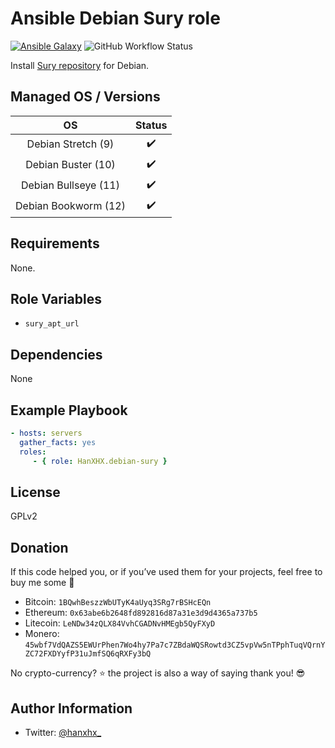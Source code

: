 Ansible Debian Sury role
========================

[![Ansible Galaxy](http://img.shields.io/badge/ansible--galaxy-HanXHX.debian_sury-blue.svg)](https://galaxy.ansible.com/HanXHX/debian_sury) ![GitHub Workflow Status](https://img.shields.io/github/actions/workflow/status/hanxhx/ansible-debian-sury/molecule.yml?branch=master)

Install [Sury repository](https://deb.sury.org/) for Debian.


Managed OS / Versions
---------------------

|          OS          |       Status        |
|:--------------------:|:-------------------:|
|  Debian Stretch (9)  | :heavy_check_mark:  |
|  Debian Buster (10)  | :heavy_check_mark:  |
| Debian Bullseye (11) | :heavy_check_mark:  |
| Debian Bookworm (12) | :heavy_check_mark:  |


Requirements
------------

None.

Role Variables
--------------

- `sury_apt_url`

Dependencies
------------

None

Example Playbook
----------------

```yaml
- hosts: servers
  gather_facts: yes
  roles:
     - { role: HanXHX.debian-sury }
```

License
-------

GPLv2

Donation
--------

If this code helped you, or if you’ve used them for your projects, feel free to buy me some :beers:

- Bitcoin: `1BQwhBeszzWbUTyK4aUyq3SRg7rBSHcEQn`
- Ethereum: `0x63abe6b2648fd892816d87a31e3d9d4365a737b5`
- Litecoin: `LeNDw34zQLX84VvhCGADNvHMEgb5QyFXyD`
- Monero: `45wbf7VdQAZS5EWUrPhen7Wo4hy7Pa7c7ZBdaWQSRowtd3CZ5vpVw5nTPphTuqVQrnYZC72FXDYyfP31uJmfSQ6qRXFy3bQ`

No crypto-currency? :star: the project is also a way of saying thank you! :sunglasses:

Author Information
------------------

- Twitter: [@hanxhx_](https://twitter.com/hanxhx_)
